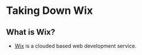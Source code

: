 # Taking Down Wix

## What is Wix?

* [Wix](https://en.wikipedia.org/wiki/Wix.com) is a clouded based web
  development service.

